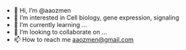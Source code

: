 - 👋 Hi, I’m @aaozmen
- 👀 I’m interested in Cell biology, gene expression, signaling
- 🌱 I’m currently learning ...
- 💞️ I’m looking to collaborate on ...
- 📫 How to reach me aaozmen@gmail.com

<!---
aaozmen/aaozmen is a ✨ special ✨ repository because its `README.md` (this file) appears on your GitHub profile.
You can click the Preview link to take a look at your changes.
--->
